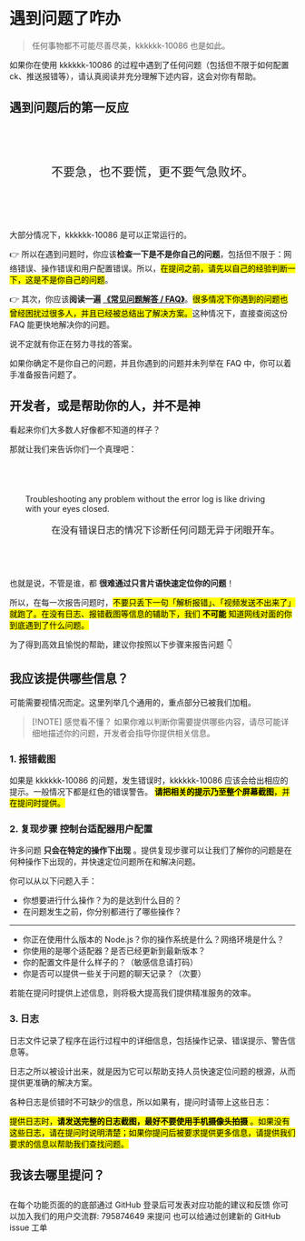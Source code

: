 

# 遇到问题了咋办

> 任何事物都不可能尽善尽美，kkkkkk-10086 也是如此。

如果你在使用 kkkkkk-10086 的过程中遇到了任何问题（包括但不限于如何配置ck、推送报错等），请认真阅读并充分理解下述内容，这会对你有帮助。

## 遇到问题后的第一反应

<div align="center" style="line-height: 1.5em; font-size: 1.5em; padding: 2em 1em; margin: 2em 0; border: 1px solid var(--vp-c-text-1); border-radius: 8px">不要急，也不要慌，更不要气急败坏。</div>

大部分情况下，kkkkkk-10086 是可以正常运行的。

👉 所以在遇到问题时，你应该**检查一下是不是你自己的问题**，包括但不限于：网络错误、操作错误和用户配置错误。所以，<mark>在提问之前，请先以自己的经验判断一下，这是不是你自己的问题</mark>。

👉 其次，你应该**阅读一遍 [**《常见问题解答 / FAQ》**](./QA.md)**。<mark>很多情况下你遇到的问题也曾经困扰过很多人，并且已经被总结出了解决方案。</mark>这种情况下，直接查阅这份 FAQ 能更快地解决你的问题。

<NCard title="🤔 常见问题解答 / FAQ" link="../../docs/intro/QA#常见问题">
说不定就有你正在努力寻找的答案。
</NCard>

如果你确定不是你自己的问题，并且你遇到的问题并未列举在 FAQ 中，你可以着手准备报告问题了。

## 开发者，或是帮助你的人，并不是神

看起来你们大多数人好像都不知道的样子？

那就让我们来告诉你们一个真理吧：

<div align="center" style="padding: 2em; margin: 2em 0; border: 1px solid var(--vp-c-text-1); border-radius: 8px">
<p align="left">Troubleshooting any problem without the error log is like driving with your eyes closed.</p>
<p align="right" style="font-size: 1.15em">在没有错误日志的情况下诊断任何问题无异于闭眼开车。</p>
</div>

也就是说，不管是谁，都 **很难通过只言片语快速定位你的问题**！

所以，在每一次报告问题时，<mark>不要只丢下一句「解析报错」、「视频发送不出来了」就跑了。在没有日志、报错截图等信息的辅助下，我们 **不可能** 知道网线对面的你到底遇到了什么问题。</mark>

为了得到高效且愉悦的帮助，建议你按照以下步骤来报告问题 :point_down:

## 我应该提供哪些信息？

可能需要视情况而定。这里列举几个通用的，重点部分已被我们加粗。

> [!NOTE] 感觉看不懂？
> 如果你难以判断你需要提供哪些内容，请尽可能详细地描述你的问题，开发者会指导你提供相关信息。

### 1. 报错截图 <Badge type="warning" text="控制台" /><Badge type="danger" text="必要" />

如果是 kkkkkk-10086 的问题，发生错误时，kkkkkk-10086 应该会给出相应的提示。一般情况下都是红色的错误警告。
<mark>**请把相关的提示乃至整个屏幕截图**，并在提问时提供。</mark>

### 2. 复现步骤 <Badge type="info">控制台</Badge><Badge type="info">适配器</Badge><Badge type="info">用户配置</Badge><Badge type="info" text="聊天记录" />

许多问题 **只会在特定的操作下出现** 。提供复现步骤可以让我们了解你的问题是在何种操作下出现的，并快速定位问题所在和解决问题。

你可以从以下问题入手：

* 你想要进行什么操作？为的是达到什么目的？
* 在问题发生之前，你分别都进行了哪些操作？
---
* <Badge type="info" text="控制台" /> 你正在使用什么版本的 Node.js？你的操作系统是什么？网络环境是什么？
* <Badge type="info" text="适配器" /> 你使用的是哪个适配器？是否已经更新到最新版本？
* <Badge type="info" text="用户配置" /> 你的配置文件是什么样子的？（敏感信息请打码）
* <Badge type="info" text="聊天记录" /> 你是否可以提供一些关于问题的聊天记录？（次要）

若能在提问时提供上述信息，则将极大提高我们提供精准服务的效率。

### 3. 日志 <Badge type="info" text="控制台" />

日志文件记录了程序在运行过程中的详细信息，包括操作记录、错误提示、警告信息等。

日志之所以被设计出来，就是因为它可以帮助支持人员快速定位问题的根源，从而提供更准确的解决方案。

各种日志是侦错时不可缺少的信息，所以如果有，提问时请带上这些日志：

<mark>提供日志时，**请发送完整的日志截图，最好不要使用手机摄像头拍摄** 。如果没有这些日志，请在提问时说明清楚；如果你提问后被要求提供更多信息，请提供我们要求的信息以帮助我们查找问题。</mark>

## 我该去哪里提问？

<p style="margin-bottom: 2em"></p>

<NCard title='<i class="fa-regular fa-comment-dots fa-bounce" style="color: #FFB805;"></i> 底部发表评论' >
在每个功能页面的的底部通过 GitHub 登录后可发表对应功能的建议和反馈
</NCard>
<NCard title='<i class="fa-solid fa-hand fa-bounce" style="color: #FFB805;"></i> 获取即时支持' link="http://qm.qq.com/cgi-bin/qm/qr?_wv=1027&k=S8y6baEcSkO6TEO5kEdfgmJhz79Oxdw5&authKey=ficWQytHGz3KIv5i0HpGbEeMBpABBXfjEMYRzo3ZwMV%2B0Y5mq8cC0Yxbczfa904H&noverify=0&group_code=795874649" >
你可以加入我们的用户交流群: 795874649 来提问
</NCard>
<NCard title='<i class="fa-solid fa-envelope fa-shake" style="color: #FFB805;"></i> 通过 GitHub issue' link="https://github.com/ikenxuan/kkkkkk-10086/issues/new/choose" >
也可以给通过创建新的 GitHub issue 工单
</NCard>